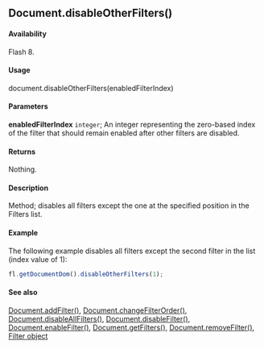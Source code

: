 ## Document.disableOtherFilters()

#### Availability

Flash 8.

#### Usage

document.disableOtherFilters(enabledFilterIndex)

#### Parameters

**enabledFilterIndex** `integer`; An integer representing the zero-based index of the filter that should remain enabled after other filters are disabled.

#### Returns

Nothing.

#### Description

Method; disables all filters except the one at the specified position in the Filters list.

#### Example

The following example disables all filters except the second filter in the list (index value of 1):

```javascript
fl.getDocumentDom().disableOtherFilters(1);
```

#### See also

[Document.addFilter()](../Document_object/Document3.md), [Document.changeFilterOrder()](../Document_object/Document29.md), [Document.disableAllFilters()](../Document_object/Document46.md), [Document.disableFilter()](../Document_object/Document47.md), [Document.enableFilter()](../Document_object/Document59.md), [Document.getFilters()](../Document_object/Document79.md), [Document.removeFilter()](../Document_object/Document270.md), [Filter object](../Filter_object/Filter_summary.md)
